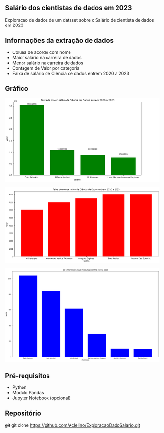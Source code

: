 ## Salário dos cientistas de dados em 2023

Exploracao de dados de um dataset sobre o Salário de cientista de dados em 2023

##  Informaçôes da extração de dados 

- Coluna de acordo com nome
- Maior salário na carreira de dados
- Menor salário na carreira de dados
- Contagem de Valor por categoria
- Faixa de salário de Ciência de dados entrem 2020 a 2023

## Gráfico
 
![Faixa de Maior Salario](https://github.com/Aclelino/ExploracaoDadoSalario/blob/main/archive/grafico.png)
 
![Menor Salário](https://github.com/Aclelino/ExploracaoDadoSalario/blob/main/archive/menorSalario.png)
 
![Profissional mais procurado](https://github.com/Aclelino/ExploracaoDadoSalario/blob/main/archive/profissao_maisProcurado.png)

## Pré-requisitos

- Python
- Modulo Pandas
- Jupyter Notebook (opcional)

## Repositório 

~~git~~
git clone https://github.com/Aclelino/ExploracaoDadoSalario.git
